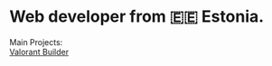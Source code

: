 # Web developer from 🇪🇪 Estonia.

Main Projects:  
[Valorant Builder](https://www.valorantbuilder.com/)

